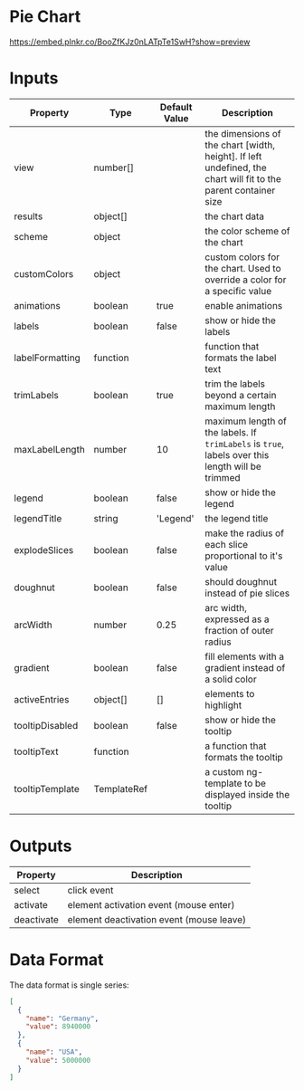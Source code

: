 # Pie Chart

https://embed.plnkr.co/BooZfKJz0nLATpTe1SwH?show=preview

# Inputs

| Property        | Type        | Default Value | Description                                                                                                     |
|-----------------|-------------|---------------|-----------------------------------------------------------------------------------------------------------------|
| view            | number[]    |               | the dimensions of the chart [width, height]. If left undefined, the chart will fit to the parent container size |
| results         | object[]    |               | the chart data                                                                                                  |
| scheme          | object      |               | the color scheme of the chart                                                                                   |
| customColors    | object      |               | custom colors for the chart. Used to override a color for a specific value                                      |
| animations      | boolean     | true          | enable animations                                                                                               |
| labels          | boolean     | false         | show or hide the labels                                                                                         |
| labelFormatting | function    |               | function that formats the label text                                                                            |
| trimLabels      | boolean     | true          | trim the labels beyond a certain maximum length                                                                 |
| maxLabelLength  | number      | 10            | maximum length of the labels. If `trimLabels` is `true`, labels over this length will be trimmed                |
| legend          | boolean     | false         | show or hide the legend                                                                                         |
| legendTitle     | string      | 'Legend'      | the legend title                                                                                                |
| explodeSlices   | boolean     | false         | make the radius of each slice proportional to it's value                                                        |
| doughnut        | boolean     | false         | should doughnut instead of pie slices                                                                           |
| arcWidth        | number      | 0.25          | arc width, expressed as a fraction of outer radius                                                              |
| gradient        | boolean     | false         | fill elements with a gradient instead of a solid color                                                          |
| activeEntries   | object[]    | []            | elements to highlight                                                                                           |
| tooltipDisabled | boolean     | false         | show or hide the tooltip                                                                                        |
| tooltipText     | function    |               | a function that formats the tooltip                                                                             |
| tooltipTemplate | TemplateRef |               | a custom ng-template to be displayed inside the tooltip                                                         |

# Outputs

| Property   | Description                              |
|------------|------------------------------------------|
| select     | click event                              |
| activate   | element activation event (mouse enter)   |
| deactivate | element deactivation event (mouse leave) |

# Data Format

The data format is single series:

```json
[
  {
    "name": "Germany",
    "value": 8940000
  },
  {
    "name": "USA",
    "value": 5000000
  }
]
```
